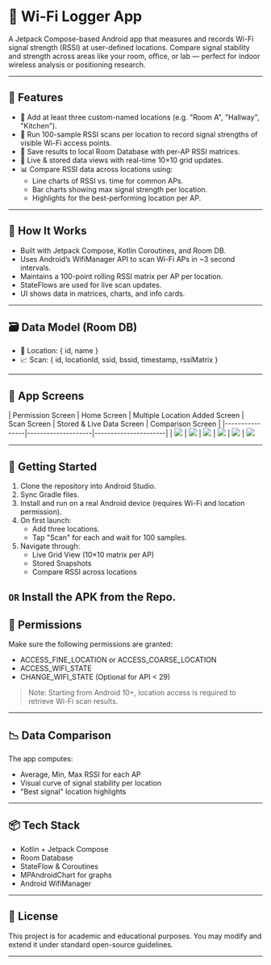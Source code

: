 # 📶 Wi-Fi Logger App

A Jetpack Compose-based Android app that measures and records Wi-Fi signal strength (RSSI) at user-defined locations. Compare signal stability and strength across areas like your room, office, or lab — perfect for indoor wireless analysis or positioning research.

---

## 🚀 Features

- 📍 Add at least three custom-named locations (e.g. "Room A", "Hallway", "Kitchen").
- 📡 Run 100-sample RSSI scans per location to record signal strengths of visible Wi-Fi access points.
- 💾 Save results to local Room Database with per-AP RSSI matrices.
- 🔄 Live & stored data views with real-time 10×10 grid updates.
- 📊 Compare RSSI data across locations using:
  - Line charts of RSSI vs. time for common APs.
  - Bar charts showing max signal strength per location.
  - Highlights for the best-performing location per AP.

---

## 🧠 How It Works

- Built with Jetpack Compose, Kotlin Coroutines, and Room DB.
- Uses Android’s WifiManager API to scan Wi-Fi APs in ~3 second intervals.
- Maintains a 100-point rolling RSSI matrix per AP per location.
- StateFlows are used for live scan updates.
- UI shows data in matrices, charts, and info cards.

---

## 🗃️ Data Model (Room DB)

- 📌 Location: { id, name }
- 📈 Scan: { id, locationId, ssid, bssid, timestamp, rssiMatrix }

---

## 📲 App Screens

| Permission Screen | Home Screen | Multiple Location Added Screen | Scan Screen | Stored & Live Data Screen | Comparison Screen |
|----------------|--------------------|----------------------|
| ![](Screenshots/PermissionScreen.jpg) | ![](Screenshots/LocationAddnScreen.jpg) | ![](Screenshots/MulipleLocationScreen.jpg) | ![](Screenshots/ScanWifiScreen.jpg) | ![](Screenshots/Stored%26LiveDataScreen.jpg) | ![](Screenshots/CompareLocationScreen.jpg)

---

## 🧪 Getting Started

1. Clone the repository into Android Studio.
2. Sync Gradle files.
3. Install and run on a real Android device (requires Wi-Fi and location permission).
4. On first launch:
   - Add three locations.
   - Tap "Scan" for each and wait for 100 samples.
5. Navigate through:
   - Live Grid View (10×10 matrix per AP)
   - Stored Snapshots
   - Compare RSSI across locations

``OR``
Install the APK from the Repo.
---

## 🔐 Permissions

Make sure the following permissions are granted:

- ACCESS_FINE_LOCATION or ACCESS_COARSE_LOCATION
- ACCESS_WIFI_STATE
- CHANGE_WIFI_STATE (Optional for API < 29)

> Note: Starting from Android 10+, location access is required to retrieve Wi-Fi scan results.

---

## 📉 Data Comparison

The app computes:

- Average, Min, Max RSSI for each AP
- Visual curve of signal stability per location
- "Best signal" location highlights

---

## 📦 Tech Stack

- Kotlin + Jetpack Compose
- Room Database
- StateFlow & Coroutines
- MPAndroidChart for graphs
- Android WifiManager

---

## 📜 License

This project is for academic and educational purposes. You may modify and extend it under standard open-source guidelines.

---
